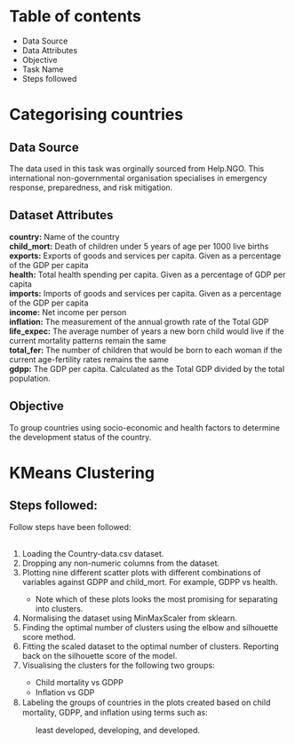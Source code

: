 <h1>Table of contents</h1>
<ul>
<li>Data Source</li>
<li>Data Attributes</li>
<li>Objective</li>
<li>Task Name</li>
<li>Steps followed</li>
  </ul>
<h1>Categorising countries</h1>
<h2>Data Source</h2>
The data used in this task was orginally sourced from Help.NGO. This international non-governmental organisation specialises in emergency response, preparedness, and risk mitigation.

<h2>Dataset Attributes</h2>
<b>country:</b> Name of the country<br>
<b>child_mort:</b> Death of children under 5 years of age per 1000 live births<br>
<b>exports:</b> Exports of goods and services per capita. Given as a percentage of the GDP per capita<br>
<b>health:</b> Total health spending per capita. Given as a percentage of GDP per capita<br>
<b>imports:</b> Imports of goods and services per capita. Given as a percentage of the GDP per capita<br>
<b>income:</b> Net income per person<br>
<b>inflation:</b> The measurement of the annual growth rate of the Total GDP<br>
<b>life_expec:</b> The average number of years a new born child would live if the current mortality patterns remain the same<br>
<b>total_fer:</b> The number of children that would be born to each woman if the current age-fertility rates remains the same<br>
<b>gdpp:</b> The GDP per capita. Calculated as the Total GDP divided by the total population.<br>
<h2>Objective</h2>
To group countries using socio-economic and health factors to determine the development status of the country.

<h1>KMeans Clustering</h1>
<h2>Steps followed:</h2>
Follow steps have been followed: <br><br>

<ol>
<li>Loading the Country-data.csv dataset. </li>
<li>Dropping any non-numeric columns from the dataset. </li>
<li>Plotting nine different scatter plots with different combinations of variables against GDPP and child_mort. For example, GDPP vs health. </li>
  <ul>
  <li>Note which of these plots looks the most promising for separating into clusters.</li>
  </ul>
<li>Normalising the dataset using MinMaxScaler from sklearn. </li>
<li>Finding the optimal number of clusters using the elbow and silhouette score method. </li>
<li>Fitting the scaled dataset to the optimal number of clusters. Reporting back on the silhouette score of the model. </li>
<li>Visualising the clusters for the following two groups:  </li>
     <ul>
  	<li>Child mortality vs GDPP</li> 
  	<li>Inﬂation vs GDP</li>
     </ul>
<li>Labeling the groups of countries in the plots created based on child mortality, GDPP, and inﬂation using terms such as: </li>
  <ul>least developed, developing, and developed.</ul>
</ul>
